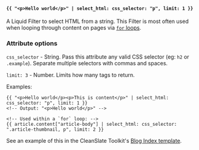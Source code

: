 #### `{{ "<p>Hello world</p>" | select_html: css_selector: "p", limit: 1 }}`

A Liquid Filter to select HTML from a string. This Filter is most often used when looping through content on pages via [`for` loops](https://cleanslatecms.wvu.edu/how-to/theme-development/tag-index/r-loop).

### Attribute options

`css_selector` - String. Pass this attribute any valid CSS selector (eg: `h2` or `.example`). Separate multiple selectors with commas and spaces.

`limit: 3` - Number. Limits how many tags to return.

Examples:

```
{{ "<p>Hello world</p><p>This is content</p>" | select_html: css_selector: "p", limit: 1 }}
<!-- Output: "<p>Hello world</p>" -->
```

```
<!-- Used within a `for` loop: -->
{{ article.content["article-body"] | select_html: css_selector: ".article-thumbnail, p", limit: 2 }}
```

See an example of this in the CleanSlate Toolkit's [Blog Index template](https://github.com/wvuweb/cleanslate-toolkit/blob/liquid/views/blog_index.html#L25).

